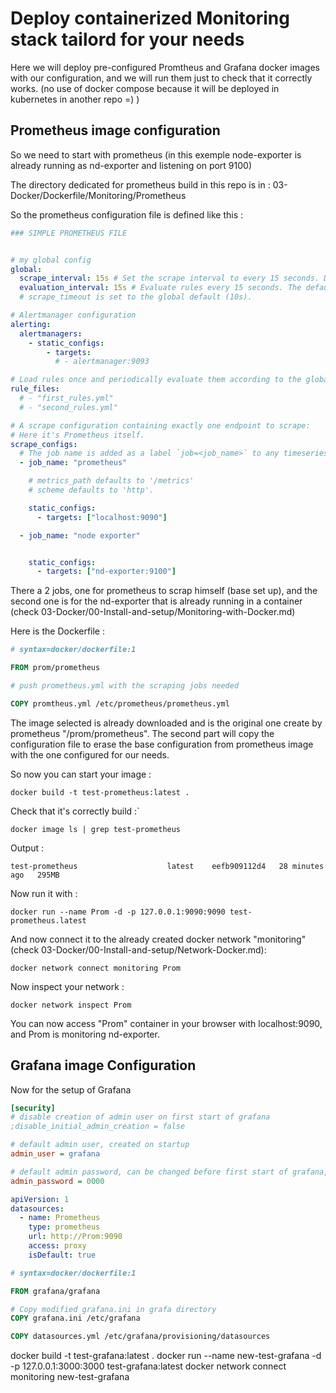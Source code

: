 # Deploy containerized Monitoring stack tailord for your needs

Here we will deploy pre-configured Promtheus and Grafana docker images with our configuration, and we will run them just to check that it correctly works. (no use of docker compose because it will be deployed in kubernetes in another repo =) ) 

## Prometheus image configuration

So we need to start with prometheus (in this exemple node-exporter is already running as nd-exporter and listening on port 9100)

The directory dedicated for prometheus build in this repo is in :
03-Docker/Dockerfile/Monitoring/Prometheus

So the prometheus configuration file is defined like this :
```yaml
### SIMPLE PROMETHEUS FILE


# my global config
global:
  scrape_interval: 15s # Set the scrape interval to every 15 seconds. Default is every 1 minute.
  evaluation_interval: 15s # Evaluate rules every 15 seconds. The default is every 1 minute.
  # scrape_timeout is set to the global default (10s).

# Alertmanager configuration
alerting:
  alertmanagers:
    - static_configs:
        - targets:
          # - alertmanager:9093

# Load rules once and periodically evaluate them according to the global 'evaluation_interval'.
rule_files:
  # - "first_rules.yml"
  # - "second_rules.yml"

# A scrape configuration containing exactly one endpoint to scrape:
# Here it's Prometheus itself.
scrape_configs:
  # The job name is added as a label `job=<job_name>` to any timeseries scraped from this config.
  - job_name: "prometheus"

    # metrics_path defaults to '/metrics'
    # scheme defaults to 'http'.

    static_configs:
      - targets: ["localhost:9090"]

  - job_name: "node exporter"


    static_configs:
      - targets: ["nd-exporter:9100"]
```
There a 2 jobs, one for prometheus to scrap himself (base set up), and the second one is for the nd-exporter that is already running in a container (check 03-Docker/00-Install-and-setup/Monitoring-with-Docker.md)

Here is the Dockerfile :
```Dockerfile
# syntax=docker/dockerfile:1

FROM prom/prometheus

# push prometheus.yml with the scraping jobs needed

COPY promtheus.yml /etc/prometheus/prometheus.yml
```
The image selected is already downloaded and is the original one create by prometheus "/prom/prometheus".
The second part will copy the configuration file to erase the base configuration from prometheus image with the one configured for our needs.

So now you can start your image :
```shell
docker build -t test-prometheus:latest .
```
Check that it's correctly build :`
```shell
docker image ls | grep test-prometheus
```
Output : 
```shell
test-prometheus                    latest    eefb909112d4   28 minutes ago   295MB
```

Now run it with :
```shell 
docker run --name Prom -d -p 127.0.0.1:9090:9090 test-prometheus.latest
```
And now connect it to the already created docker network "monitoring" (check 03-Docker/00-Install-and-setup/Network-Docker.md):
```shell
docker network connect monitoring Prom
```
Now inspect your network : 
```shell
docker network inspect Prom
```
You can now access "Prom" container in your browser with localhost:9090, and Prom is monitoring nd-exporter.

## Grafana image Configuration

Now for the setup of Grafana 


```ini
[security]
# disable creation of admin user on first start of grafana
;disable_initial_admin_creation = false

# default admin user, created on startup
admin_user = grafana

# default admin password, can be changed before first start of grafana,  or in profile settings
admin_password = 0000
```

```yaml
apiVersion: 1
datasources:
  - name: Prometheus
    type: prometheus
    url: http://Prom:9090
    access: proxy
    isDefault: true
```

```Dockerfile
# syntax=docker/dockerfile:1

FROM grafana/grafana

# Copy modified grafana.ini in grafa directory
COPY grafana.ini /etc/grafana

COPY datasources.yml /etc/grafana/provisioning/datasources
```

docker build -t test-grafana:latest .
docker run --name new-test-grafana -d -p 127.0.0.1:3000:3000 test-grafana:latest
docker network connect monitoring new-test-grafana